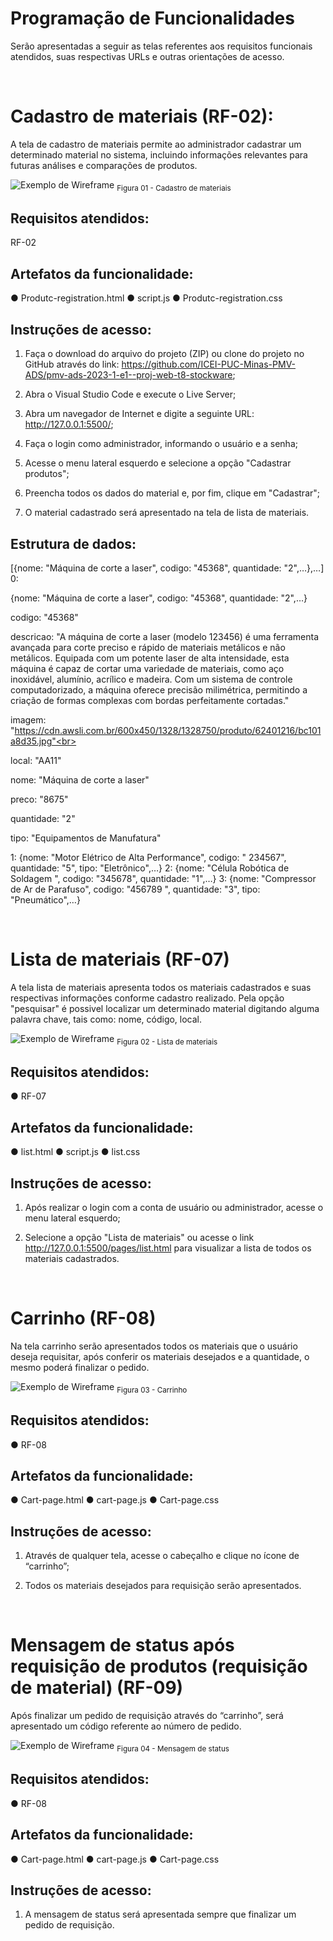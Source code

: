 # Programação de Funcionalidades


Serão apresentadas a seguir as telas referentes aos requisitos funcionais atendidos, suas respectivas URLs e outras orientações de acesso.

<br>

# Cadastro de materiais (RF-02):

A tela de cadastro de materiais permite ao administrador cadastrar um determinado material no sistema, incluindo informações relevantes para futuras análises e comparações de produtos.

![Exemplo de Wireframe](img/1-cadastro-produto-proj.PNG) <sub> Figura 01 - Cadastro de materiais<sub>

## Requisitos atendidos:

RF-02 


## Artefatos da funcionalidade:

●	Produtc-registration.html
●	script.js
●	Produtc-registration.css



## Instruções de acesso:

1.	Faça o download do arquivo do projeto (ZIP) ou clone do projeto no GitHub através do link: https://github.com/ICEI-PUC-Minas-PMV-ADS/pmv-ads-2023-1-e1--proj-web-t8-stockware;

2.	Abra o Visual Studio Code e execute o Live Server;


3.	Abra um navegador de Internet e digite a seguinte URL: http://127.0.0.1:5500/;

4.	Faça o login como administrador, informando o usuário e a senha;


5.	Acesse o menu lateral esquerdo e selecione a opção "Cadastrar produtos";

6.	Preencha todos os dados do material e, por fim, clique em "Cadastrar";


7.	O material cadastrado será apresentado na tela de lista de materiais.


## Estrutura de dados:

[{nome: "Máquina de corte a laser", codigo: "45368", quantidade: "2",…},…]<br>
0: <br>

{nome: "Máquina de corte a laser", codigo: "45368", quantidade: "2",…}<br>

codigo: "45368"<br>

descricao: "A máquina de corte a laser (modelo 123456) é uma ferramenta avançada para corte preciso e rápido de materiais metálicos e não metálicos. Equipada com um potente laser de alta intensidade, esta máquina é capaz de cortar uma variedade de materiais, como aço inoxidável, alumínio, acrílico e madeira. Com um sistema de controle computadorizado, a máquina oferece precisão milimétrica, permitindo a criação de formas complexas com bordas perfeitamente cortadas."<br>

imagem: "https://cdn.awsli.com.br/600x450/1328/1328750/produto/62401216/bc101a8d35.jpg"<br>

local: "AA11"<br>

nome: "Máquina de corte a laser"<br>

preco: "8675"<br>

quantidade: "2"<br>

tipo: "Equipamentos de Manufatura"<br>

1: {nome: "Motor Elétrico de Alta Performance", codigo: " 234567", quantidade: "5", tipo: "Eletrônico",…}
2: {nome: "Célula Robótica de Soldagem ", codigo: "345678", quantidade: "1",…}
3: {nome: "Compressor de Ar de Parafuso", codigo: "456789 ", quantidade: "3", tipo: "Pneumático",…}

<br>


# Lista de materiais (RF-07)

A tela lista de materiais apresenta todos os materiais cadastrados e suas respectivas informações conforme cadastro realizado. Pela opção "pesquisar" é possivel localizar um determinado material digitando alguma palavra chave, tais como: nome, código, local.

![Exemplo de Wireframe](img/7-lista-materiais-proj.PNG) <sub> Figura 02 - Lista de materiais <sub>

## Requisitos atendidos:
●	RF-07


## Artefatos da funcionalidade:
●	list.html
●	script.js
●	list.css



## Instruções de acesso:

1.	Após realizar o login com a conta de usuário ou administrador, acesse o menu lateral esquerdo;

2.	Selecione a opção "Lista de materiais" ou acesse o link http://127.0.0.1:5500/pages/list.html para visualizar a lista de todos os materiais cadastrados.


<br>

# Carrinho (RF-08)
Na tela carrinho serão apresentados todos os materiais que o usuário deseja requisitar, após conferir os materiais desejados e a quantidade, o mesmo poderá finalizar o pedido.

![Exemplo de Wireframe](img/2-carrinho-proj.PNG) <sub> Figura 03 - Carrinho<sub>


## Requisitos atendidos:
●	RF-08


## Artefatos da funcionalidade:
●	Cart-page.html
●	cart-page.js
●	Cart-page.css



## Instruções de acesso:

1.	Através de qualquer tela, acesse o cabeçalho e clique no ícone de “carrinho”;

2.	Todos os materiais desejados para requisição serão apresentados.

<br>

# Mensagem de status após requisição de produtos (requisição de material) (RF-09)

Após finalizar um pedido de requisição através do “carrinho”, será apresentado um código referente ao número de pedido. 

![Exemplo de Wireframe](img/3-carrinho-requ-proj.PNG) <sub> Figura 04 - Mensagem de status <sub>

## Requisitos atendidos:
●	RF-08


## Artefatos da funcionalidade:
●	Cart-page.html
●	cart-page.js
●	Cart-page.css


## Instruções de acesso:

1.	A mensagem de status será apresentada sempre que finalizar um pedido de requisição.






